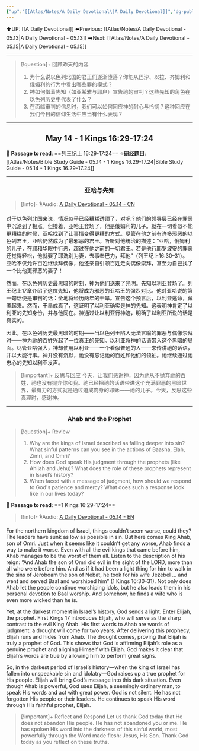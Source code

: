 ```yaml
---
{"up":"[[Atlas/Notes/A Daily Devotional\|A Daily Devotional]]","dg-publish":true,"permalink":"/atlas/notes/a-daily-devotional-05-14/","dgPassFrontmatter":true}
---
```


 ⬆️UP: [[A Daily Devotional]]
⬅️Previous: [[Atlas/Notes/A Daily Devotional - 05.13\|A Daily Devotional - 05.13]]
➡️Next: [[Atlas/Notes/A Daily Devotional - 05.15\|A Daily Devotional - 05.15]]

---

> [!question]+ 回顾昨天的内容
> 1. 为什么说以色列北国的君王们逐渐堕落？你能从巴沙、以拉、齐姆利和俄姆利的行为中看出哪些罪的模式？
> 2. 神如何借着先知（如亚希雅与耶户）宣告祂的审判？这些先知的角色在以色列历史中代表了什么？
> 3. 在面临审判的信息时，我们可以如何回应神的耐心与怜悯？这种回应在我们今日的信仰生活中应当有什么表现？



---
## <center>May 14 -  1 Kings 16:29-17:24</center>

📖 **Passage to read**: ==列王纪上 16:29-17:24==
⭐**研经题目**: [[Atlas/Notes/Bible Study Guide - 05.14 - 1 Kings 16.29-17.24\|Bible Study Guide - 05.14 - 1 Kings 16.29-17.24]]

---
### <center>亚哈与先知</center>

> [!info]- 🎙️Audio: [A Daily Devotional - 05.14 - CN]()

对于以色列北国来说，情况似乎已经糟糕透顶了，对吧？他们的领导层已经在罪恶中沉沦到了极点。但接着，亚哈王登场了，他是俄姆利的儿子。就在一切看似不能更糟糕的时候，亚哈找到了让事情变得更糟的方式。尽管在他之前有许多邪恶的以色列君王，亚哈仍然成为了最邪恶的君王。听听对他统治的描述：“亚哈，俄姆利的儿子，在耶和华眼中行恶，超过在他之前的一切君王。若是他行耶罗波安的罪恶还觉得轻松，他就娶了耶洗别为妻，去事奉巴力，拜他”（列王纪上16:30–31）。亚哈不仅允许百姓继续拜偶像，他还亲自引领百姓走向偶像崇拜，甚至为自己找了一个比他更邪恶的妻子！

然而，在以色列历史最黑暗的时刻，神为他们送来了光明。先知以利亚登场了。列王纪上17章介绍了这位先知，他将成为邪恶的亚哈王的强烈对比。他对亚哈说的第一句话便是审判的话：全地将经历两年的干旱。宣告这个预言后，以利亚逃命，藏匿起来。然而，干旱成真了，这证明了以利亚确实是神的先知。这表明神肯定了以利亚的先知身份，并与他同在。神通过让以利亚行神迹，明确了以利亚所说的话是真实的。

因此，在以色列历史最黑暗的时期——当以色列王陷入无法言喻的罪恶与偶像崇拜时——神为祂的百姓兴起了一位真正的先知。以利亚将神的话语带入这个黑暗的局面。尽管亚哈强大，神却使用以利亚——一个看似普通的人——来传讲祂的话语，并以大能行事。神并没有沉默，祂没有忘记祂的百姓和他们的领袖。祂继续通过祂忠心的先知以利亚发声。

> [!important]+ 反思与回应
今天，让我们感谢神，因为祂从不抛弃祂的百姓，祂也没有抛弃你和我。祂已经把祂的话语带进这个充满罪恶的黑暗世界，最有力的方式就是通过道成肉身的耶稣——祂的儿子。今天，反思这些真理时，感谢神。




---
### <center>Ahab and the Prophet</center>

> [!question]+ Review
> 1. ⁠Why are the kings of Israel described as falling deeper into sin? What sinful patterns can you see in the actions of Baasha, Elah, Zimri, and Omri?
> 2. How does God speak His judgment through the prophets (like Ahijah and Jehu)? What does the role of these prophets represent in Israel’s history?
> 3. ⁠When faced with a message of judgment, how should we respond to God's patience and mercy? What does such a response look like in our lives today?

📖 **Passage to read**: ==1 Kings 16:29-17:24==

> [!info]- 🎙️Audio: [A Daily Devotional - 05.14 - EN]()  

For the northern kingdom of Israel, things couldn’t seem worse, could they? The leaders have sunk as low as possible in sin. But here comes King Ahab, son of Omri. Just when it seems like it couldn’t get any worse, Ahab finds a way to make it worse. Even with all the evil kings that came before him, Ahab manages to be the worst of them all. Listen to the description of his reign: “And Ahab the son of Omri did evil in the sight of the LORD, more than all who were before him. And as if it had been a light thing for him to walk in the sins of Jeroboam the son of Nebat, he took for his wife Jezebel … and went and served Baal and worshiped him” (1 Kings 16:30–31). Not only does Ahab let the people continue worshiping idols, but he also leads them in his personal devotion to Baal worship. And somehow, he finds a wife who is even more wicked than he is.

Yet, at the darkest moment in Israel’s history, God sends a light. Enter Elijah, the prophet. First Kings 17 introduces Elijah, who will serve as the sharp contrast to the evil King Ahab. His first words to Ahab are words of judgment: a drought will come for two years. After delivering this prophecy, Elijah runs and hides from Ahab. The drought comes, proving that Elijah is truly a prophet of God. This shows that God is affirming Elijah’s role as a genuine prophet and aligning Himself with Elijah. God makes it clear that Elijah’s words are true by allowing him to perform great signs.

So, in the darkest period of Israel’s history—when the king of Israel has fallen into unspeakable sin and idolatry—God raises up a true prophet for His people. Elijah will bring God’s message into this dark situation. Even though Ahab is powerful, God uses Elijah, a seemingly ordinary man, to speak His words and act with great power. God is not silent. He has not forgotten His people or their leaders. He continues to speak His word through His faithful prophet, Elijah.

> [!important]+ Reflect and Respond
Let us thank God today that He does not abandon His people. He has not abandoned you or me. He has spoken His word into the darkness of this sinful world, most powerfully through the Word made flesh: Jesus, His Son. Thank God today as you reflect on these truths.







